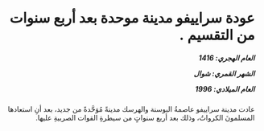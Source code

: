 <h1 dir="rtl">عودة سراييفو مدينة موحدة بعد أربع سنوات من التقسيم .</h1>

<h5 dir="rtl">العام الهجري:  1416

الشهر القمري: شوال

العام الميلادي: 1996</h5>

<p dir="rtl">عادت مدينة سراييفو عاصمةُ البوسنة والهرسك مدينةً مُوَحَّدةً من جديد، بعد أنِ استعادها المسلمونَ الكرواتُ، وذلك بعد أربع سنواتٍ من سيطرةِ القوات الصربيةِ عليها.</p></br>
